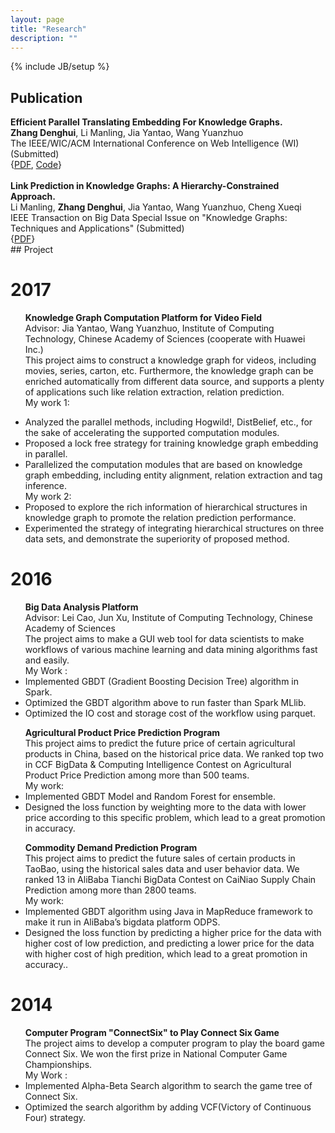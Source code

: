 ```yaml
---
layout: page
title: "Research"
description: ""
---
```

{% include JB/setup %}

## Publication

<!-- ## Conference Papers -->
<div class='zdh'>
<b>Efficient Parallel Translating Embedding For Knowledge Graphs.</b>  <br>
<b>Zhang Denghui</b>, Li Manling, Jia Yantao, Wang Yuanzhuo  <br>
The IEEE/WIC/ACM International Conference on Web Intelligence (WI) (Submitted)  <br>
<!-- [arXiv:1703.10316](https://arxiv.org/abs/1703.10316)   -->
<!-- {[PDF](https://arxiv.org/pdf/1703.10316.pdf), [Code](https://github.com/zdh2292390/ParTrans-X)} -->
{<a href='https://arxiv.org/pdf/1703.10316.pdf'>PDF</a>, <a href='https://github.com/zdh2292390/ParTrans-X'>Code</a>}<br>
</div>
<!-- ## Journal Papers -->
<div class='zdh'>
<br/>
<b>Link Prediction in Knowledge Graphs: A Hierarchy-Constrained Approach.</b>  <br>
Li Manling, <b>Zhang Denghui</b>, Jia Yantao, Wang Yuanzhuo, Cheng Xueqi  <br>
IEEE Transaction on Big Data Special Issue on "Knowledge Graphs: Techniques and Applications" (Submitted)  <br>
<!-- {[PDF](https://zdh2292390.github.io/TBD-2017-02-0077_v3.pdf)} -->
{<a href='https://zdh2292390.github.io/TBD-2017-02-0077_v3.pdf'>PDF</a>}<br>
</div>
## Project
<div class='section'>
<h1 id='2017'>2017</h1>
<ul>

<b>Knowledge Graph Computation Platform for Video Field</b><br>
Advisor: Jia Yantao, Wang Yuanzhuo, Institute of Computing Technology, Chinese Academy of Sciences (cooperate with Huawei Inc.)<br>
This project aims to construct a knowledge graph for videos, including movies, series, carton, etc. Furthermore, the knowledge graph can be enriched automatically from different data source, and supports a plenty of applications such like relation extraction, relation prediction.<br>
My work 1:
<li>Analyzed the parallel methods, including Hogwild!, DistBelief, etc., for the sake of accelerating the supported computation modules.</li>
<li>Proposed a lock free strategy for training knowledge graph embedding in parallel.</li>
<li>Parallelized the computation modules that are based on knowledge graph embedding, including entity alignment, relation extraction and tag inference.</li>
My work 2:
<li>Proposed to explore the rich information of hierarchical structures in knowledge graph to promote the relation prediction performance. </li>
<!-- <li>proved the convergence of the proposed method.</li> -->
<li>Experimented the strategy of integrating hierarchical structures on three data sets, and demonstrate the superiority of proposed method.</li>
</ul>
</div>

<div class='section'>
<h1 id='2016'>2016</h1>
<ul>
<b>Big Data Analysis Platform</b><br>
Advisor: Lei Cao, Jun Xu, Institute of Computing Technology, Chinese Academy of Sciences<br>
The project aims to make a GUI web tool for data scientists to make workflows of various machine learning and data mining algorithms fast and easily.<br>
My Work : <!-- <li>Implemented various machine learning and preprocess algorithms in spark. </li> -->
<li>Implemented GBDT (Gradient Boosting Decision Tree) algorithm in Spark.</li>
<li>Optimized the GBDT algorithm above to run faster than Spark MLlib.</li>
<li>Optimized the IO cost and storage cost of the workflow using parquet.</li>
</ul>

<ul>
<b>Agricultural Product Price Prediction Program</b><br>
This project aims to predict the future price of certain agricultural products in China, based on the historical price data. We ranked top two in CCF BigData & Computing Intelligence Contest on Agricultural Product Price Prediction among more than 500 teams.<br>
My work:
<li>Implemented GBDT Model and Random Forest for ensemble.</li>
<li>Designed the loss function by weighting more to the data with lower price according to this specific problem, which lead to a great promotion in accuracy.</li>
</ul>

<ul>
<b>Commodity Demand Prediction Program</b><br>
This project aims to predict the future sales of certain products in TaoBao, using the historical sales data and user behavior data. We ranked 13 in AliBaba Tianchi BigData Contest on CaiNiao Supply Chain Prediction among more than 2800 teams.<br>
My work:
<li>Implemented GBDT algorithm using Java in MapReduce framework to make it run in AliBaba’s bigdata platform ODPS.</li>
<li>Designed the loss function by predicting a higher price for the data with higher cost of low prediction, and predicting a lower price for the data with higher cost of high predition, which lead to a great promotion in accuracy..</li>
</ul>
</div>

<div class='section'>
<h1 id='2014'>2014</h1>
<ul>
<b>Computer Program "ConnectSix" to Play Connect Six Game</b><br>
The project aims to develop a computer program to play the board game Connect Six. We won the first prize in National Computer Game Championships.
<br>
My Work :
<li>Implemented Alpha-Beta Search algorithm to search the game tree of Connect Six.</li>
<li>Optimized the search algorithm by adding VCF(Victory of Continuous Four) strategy.</li>
</ul>
</div>
